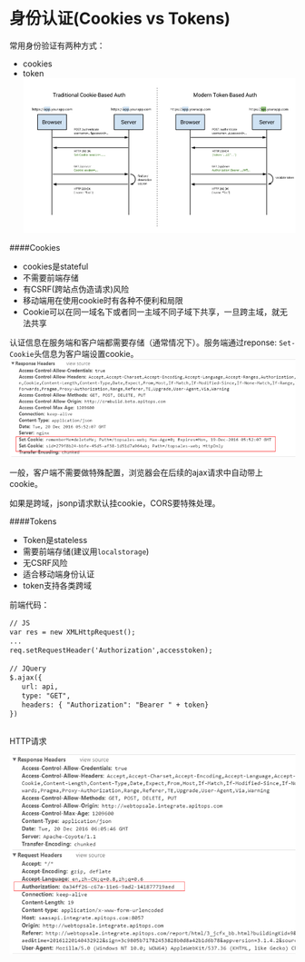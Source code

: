 # 身份认证(Cookies vs Tokens)

常用身份验证有两种方式：
* cookies
* token
![](/assets/cookie-token.png)

####Cookies
* cookies是stateful
* 不需要前端存储
* 有CSRF(跨站点伪造请求)风险
* 移动端用在使用cookie时有各种不便利和局限
* Cookie可以在同一域名下或者同一主域不同子域下共享，一旦跨主域，就无法共享

认证信息在服务端和客户端都需要存储（通常情况下）。服务端通过reponse: ```Set-Cookie```头信息为客户端设置cookie。
![](/assets/response-set-cookie.png)

一般，客户端不需要做特殊配置，浏览器会在后续的ajax请求中自动带上cookie。

如果是跨域，jsonp请求默认挂cookie，CORS要特殊处理。

####Tokens
* Token是stateless
* 需要前端存储(建议用```localstorage```)
* 无CSRF风险
* 适合移动端身份认证
* token支持各类跨域

前端代码：
```
// JS
var res = new XMLHttpRequest();
...
req.setRequestHeader('Authorization',accesstoken);
  
// JQuery
$.ajax({
   url: api,
   type: "GET",
   headers: { "Authorization": "Bearer " + token}
})
  
```
HTTP请求

![](/assets/token-request.png)




